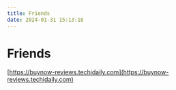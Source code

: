 ```yaml
---
title: Friends
date: 2024-01-31 15:13:18
---
```


# Friends

[https://buynow-reviews.techidaily.com](https://buynow-reviews.techidaily.com)